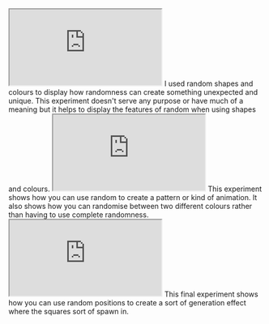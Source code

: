 
  <iframe src="https://editor.p5js.org/lolalolabob/full/6cp0_eydk"></iframe>
  I used random shapes and colours to display how randomness can create something unexpected and unique. This experiment doesn't serve any purpose or have much of a meaning but it helps to display the features of random when using shapes and colours.
  <iframe src="https://editor.p5js.org/lolalolabob/full/MZjdqjRCx"></iframe>
  This experiment shows how you can use random to create a pattern or kind of animation. It also shows how you can randomise between two different colours rather than having to use complete randomness.
  <iframe src="https://editor.p5js.org/lolalolabob/full/BKccy4F6N"></iframe>
  This final experiment shows how you can use random positions to create a sort of generation effect where the squares sort of spawn in.
